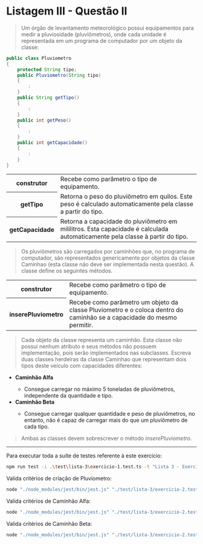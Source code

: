 # Listagem III - Questão II

> Um   órgão   de   levantamento   meteorológico   possui   equipamentos   para   medir   a   pluviosidade
(pluviômetros), onde cada unidade é representada em um programa de computador por um objeto da
classe:

```Java
public class Pluviometro
{
    protected String tipo;
    public Pluviometro(String tipo)
    {
        :
    }
    public String getTipo()
    {
        :
    }
    public int getPeso()
    {
        :
    }
    public int getCapacidade()
    {
        :
    }
}
```

<table>
    <tr>
        <th>construtor</th>
        <td>Recebe como parâmetro o tipo de equipamento.</td>
    </tr>
    <tr>
        <th>getTipo</th>
        <td>Retorna o peso do pluviômetro em quilos. Este peso é calculado automaticamente pela classe a partir do tipo.</td>
    </tr>
    <tr>
        <th>getCapacidade</th>
        <td>Retorna a capacidade do pluviômetro em mililitros. Esta capacidade é calculada automaticamente pela classe à partir do tipo.</td>
    </tr>
</table>

> Os pluviômetros são carregados por caminhões que, no programa de computador, são representados
genericamente por objetos da classe Caminhao (esta classe não deve ser implementada nesta questão). A
classe define os seguintes métodos.

<table>
    <tr>
        <th>construtor</th>
        <td>Recebe como parâmetro o tipo de equipamento.</td>
    </tr>
    <tr>
        <th>inserePluviometro</th>
        <td>Recebe como parâmetro um objeto da classe Pluviometro e o coloca dentro do caminhão se a capacidade do mesmo permitir.</td>
    </tr>
</table>

> Cada  objeto   da   classe   representa   um   caminhão.   Esta   classe   não   possui   nenhum   atributo   e   seus
métodos não possuem implementação, pois serão implementados nas subclasses.
Escreva  duas classes herdeiras da classe  Caminhao  que representam dois tipos deste veículo com
capacidades diferentes:

<ul>
    <li><strong>Caminhão Alfa</strong></li>
    <ul>
        <li>Consegue carregar no máximo 5 toneladas de pluviômetros, independente da quantidade e tipo.</li>
    </ul>
    <li><strong>Caminhão Beta</strong></li>
    <ul>
       <li>Consegue carregar qualquer quantidade e peso de pluviômetros, no entanto, não é capaz de carregar mais do que um pluviômetro de cada tipo.</li>
    </ul>
</ul>

> Ambas as classes devem sobrescrever o método <em>inserePluviometro</em>.

---

Para executar toda a suíte de testes referente à este exercício:

```bash
npm run test -i .\test\lista-3\exercicio-1.test.ts -t "Lista 3 - Exercício 2"
```

Valida critérios de criação de Pluviometro:

```bash
node "./node_modules/jest/bin/jest.js" "./test/lista-3/exercicio-2.test.ts" -t "Lista 3 - Exercício 2 Valida critérios de criação de Pluviometro"
```

Valida critérios de Caminhão Alfa:

```bash
node "./node_modules/jest/bin/jest.js" "./test/lista-3/exercicio-2.test.ts" -t "Lista 3 - Exercício 2 Valida critérios de Caminhão Alfa"
```

Valida critérios de Caminhão Beta:

```bash
node "./node_modules/jest/bin/jest.js" "./test/lista-3/exercicio-2.test.ts" -t "Lista 3 - Exercício 2 Valida critérios de Caminhão Beta"
```